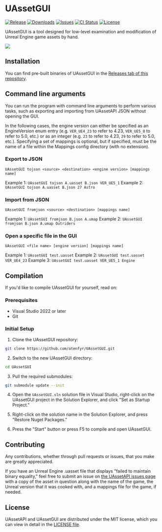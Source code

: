 # UAssetGUI
[![Release](https://img.shields.io/github/v/release/atenfyr/UAssetGUI.svg?style=flat-square)](https://github.com/atenfyr/UAssetGUI/releases/latest)
[![Downloads](https://img.shields.io/github/downloads/atenfyr/UAssetGUI/total.svg?style=flat-square)](https://github.com/atenfyr/UAssetGUI/releases)
[![Issues](https://img.shields.io/github/issues/atenfyr/UAssetGUI.svg?style=flat-square)](https://github.com/atenfyr/UAssetGUI/issues)
[![CI Status](https://img.shields.io/github/actions/workflow/status/atenfyr/UAssetGUI/build.yml?label=CI)](https://github.com/atenfyr/UAssetGUI/actions)
[![License](https://img.shields.io/github/license/atenfyr/UAssetGUI.svg?style=flat-square)](https://github.com/atenfyr/UAssetGUI/blob/master/LICENSE.md)

UAssetGUI is a tool designed for low-level examination and modification of Unreal Engine game assets by hand.

<img src="https://i.imgur.com/cibmlbW.png" align="center">

## Installation
You can find pre-built binaries of UAssetGUI in the [Releases tab of this repository](https://github.com/atenfyr/UAssetGUI/releases).

## Command line arguments
You can run the program with command line arguments to perform various tasks, such as exporting and importing from UAssetAPI JSON without opening the GUI.

In the following cases, the engine version can either be specified as an EngineVersion enum entry (e.g. `VER_UE4_23` to refer to 4.23, `VER_UE5_0` to refer to 5.0, etc.) or as an integer (e.g. `23` to refer to 4.23, `29` to refer to 5.0, etc.). Specifying a set of mappings is optional, but if specified, must be the name of a file within the Mappings config directory (with no extension).

### Export to JSON
```
UAssetGUI tojson <source> <destination> <engine version> [mappings name]
```

Example 1: `UAssetGUI tojson A.uasset B.json VER_UE5_1`
Example 2: `UAssetGUI tojson A.uasset B.json 27 Astro`

### Import from JSON
```
UAssetGUI fromjson <source> <destination> [mappings name]
```

Example 1: `UAssetGUI fromjson B.json A.umap`
Example 2: `UAssetGUI fromjson B.json A.umap Outriders`

### Open a specific file in the GUI
```
UAssetGUI <file name> [engine version] [mappings name]
```

Example 1: `UAssetGUI test.uasset`
Example 2: `UAssetGUI test.uasset VER_UE4_23`
Example 3: `UAssetGUI test.uasset VER_UE5_1 Engine`

## Compilation
If you'd like to compile UAssetGUI for yourself, read on:

### Prerequisites
* Visual Studio 2022 or later
* Git

### Initial Setup
1. Clone the UAssetGUI repository:

```sh
git clone https://github.com/atenfyr/UAssetGUI.git
```

2. Switch to the new UAssetGUI directory:

```sh
cd UAssetGUI
```

3. Pull the required submodules:

```sh
git submodule update --init
```

4. Open the `UAssetGUI.sln` solution file in Visual Studio, right-click on the UAssetGUI project in the Solution Explorer, and click "Set as Startup Project."

5. Right-click on the solution name in the Solution Explorer, and press "Restore Nuget Packages."

6. Press the "Start" button or press F5 to compile and open UAssetGUI.

## Contributing
Any contributions, whether through pull requests or issues, that you make are greatly appreciated.

If you have an Unreal Engine .uasset file that displays "failed to maintain binary equality," feel free to submit an issue on [the UAssetAPI issues page](https://github.com/atenfyr/UAssetAPI/issues) with a copy of the asset in question along with the name of the game, the Unreal version that it was cooked with, and a mappings file for the game, if needed.

## License
UAssetAPI and UAssetGUI are distributed under the MIT license, which you can view in detail in the [LICENSE file](LICENSE).

